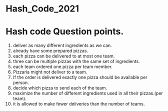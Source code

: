 # Hash_Code_2021

<h1>Hash code Question points.</h1>

<ol>
  <li>deliver as many different ingredients as we can.</li>
  <li>already have some prepared pizzas.</li>
  <li>each pizza can be delivered to at most one team.</li>
  <li>three can be multiple pizzas with the same set of ingredients.</li>
  <li>each team ordered one pizza per team member.</li>
  <li>Pizzaria might not deliver to a team.</li>
  <li>If the order is delivered exactly one pizza should be available per person.</li>
  <li>decide which pizza to send each of the team.</li>
  <li>maximize the number of different ingredients used in all their pizzas.(per team).</li>
  <li>it is allowed to make fewer deliveries than the number of teams.</li>
</ol>
